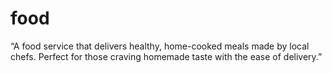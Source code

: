 # food
“A food service that delivers healthy, home-cooked meals made by local chefs. Perfect for those craving homemade taste with the ease of delivery.”

